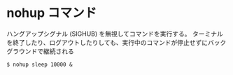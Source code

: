 # nohup コマンド

ハングアップシグナル (SIGHUB) を無視してコマンドを実行する。
ターミナルを終了したり、ログアウトしたりしても、実行中のコマンドが停止せずにバックグラウンドで継続される

```console
$ nohup sleep 10000 &
```
